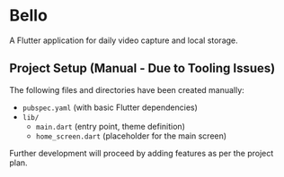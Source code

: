 # Bello

A Flutter application for daily video capture and local storage.

## Project Setup (Manual - Due to Tooling Issues)

The following files and directories have been created manually:

- `pubspec.yaml` (with basic Flutter dependencies)
- `lib/`
  - `main.dart` (entry point, theme definition)
  - `home_screen.dart` (placeholder for the main screen)

Further development will proceed by adding features as per the project plan.
